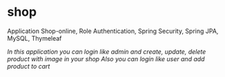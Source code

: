 # shop
Application Shop-online, Role Authentication, Spring Security, Spring JPA, MySQL, Thymeleaf

_In this application you can login like admin and create, update, delete product with image in your shop
Also you can login like user and add product to cart_

